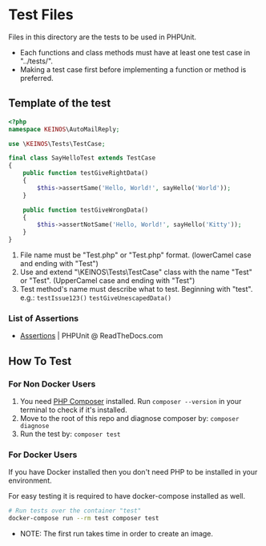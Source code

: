 # Test Files

Files in this directory are the tests to be used in PHPUnit.

- Each functions and class methods must have at least one test case in "../tests/".
- Making a test case first before implementing a function or method is preferred.

## Template of the test

```php
<?php
namespace KEINOS\AutoMailReply;

use \KEINOS\Tests\TestCase;

final class SayHelloTest extends TestCase
{
    public function testGiveRightData()
    {
        $this->assertSame('Hello, World!', sayHello('World'));
    }

    public function testGiveWrongData()
    {
        $this->assertNotSame('Hello, World!', sayHello('Kitty'));
    }
}
```

1. File name must be "<functionName>Test.php" or "<methodName>Test.php" format. (lowerCamel case and ending with "Test")
2. Use and extend "\KEINOS\Tests\TestCase" class with the name "<FunctionName>Test" or "<MethodName>Test". (UpperCamel case and ending with "Test")
3. Test method's name must describe what to test. Beginning with "test". e.g.: `testIssue123()` `testGiveUnescapedData()`

### List of Assertions

- [Assertions](https://phpunit.readthedocs.io/en/latest/assertions.html) | PHPUnit @ ReadTheDocs.com

## How To Test

### For Non Docker Users

1. You need [PHP Composer](https://getcomposer.org/) installed. Run `composer --version` in your terminal to check if it's installed.
2. Move to the root of this repo and diagnose composer by: `composer diagnose`
3. Run the test by: `composer test`

### For Docker Users

If you have Docker installed then you don't need PHP to be installed in your environment.

For easy testing it is required to have docker-compose installed as well.

```bash
# Run tests over the container "test"
docker-compose run --rm test composer test
```

* NOTE: The first run takes time in order to create an image.
